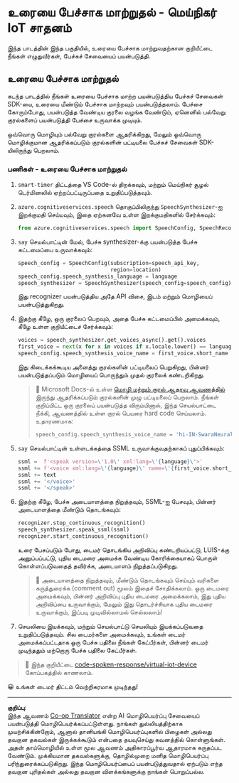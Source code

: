 <!--
CO_OP_TRANSLATOR_METADATA:
{
  "original_hash": "7966848a1f870e4c42edb4db67b13c57",
  "translation_date": "2025-10-11T12:10:13+00:00",
  "source_file": "6-consumer/lessons/3-spoken-feedback/virtual-device-text-to-speech.md",
  "language_code": "ta"
}
-->
# உரையை பேச்சாக மாற்றுதல் - மெய்நிகர் IoT சாதனம்

இந்த பாடத்தின் இந்த பகுதியில், உரையை பேச்சாக மாற்றுவதற்கான குறியீட்டை நீங்கள் எழுதுவீர்கள், பேச்சுச் சேவையைப் பயன்படுத்தி.

## உரையை பேச்சாக மாற்றுதல்

கடந்த பாடத்தில் நீங்கள் உரையை பேச்சாக மாற்ற பயன்படுத்திய பேச்சுச் சேவைகள் SDK-யை, உரையை மீண்டும் பேச்சாக மாற்றவும் பயன்படுத்தலாம். பேச்சை கோரும்போது, பயன்படுத்த வேண்டிய குரலை வழங்க வேண்டும், ஏனெனில் பல்வேறு குரல்களைப் பயன்படுத்தி பேச்சை உருவாக்க முடியும்.

ஒவ்வொரு மொழியும் பல்வேறு குரல்களை ஆதரிக்கிறது, மேலும் ஒவ்வொரு மொழிக்குமான ஆதரிக்கப்படும் குரல்களின் பட்டியலை பேச்சுச் சேவைகள் SDK-யிலிருந்து பெறலாம்.

### பணிகள் - உரையை பேச்சாக மாற்றுதல்

1. `smart-timer` திட்டத்தை VS Code-ல் திறக்கவும், மற்றும் மெய்நிகர் சூழல் டெர்மினலில் ஏற்றப்பட்டிருப்பதை உறுதிப்படுத்தவும்.

1. `azure.cognitiveservices.speech` தொகுப்பிலிருந்து `SpeechSynthesizer`-ஐ இறக்குமதி செய்யவும், இதை ஏற்கனவே உள்ள இறக்குமதிகளில் சேர்க்கவும்:

    ```python
    from azure.cognitiveservices.speech import SpeechConfig, SpeechRecognizer, SpeechSynthesizer
    ```

1. `say` செயல்பாட்டின் மேல், பேச்சு synthesizer-க்கு பயன்படுத்த பேச்சு கட்டமைப்பை உருவாக்கவும்:

    ```python
    speech_config = SpeechConfig(subscription=speech_api_key,
                                 region=location)
    speech_config.speech_synthesis_language = language
    speech_synthesizer = SpeechSynthesizer(speech_config=speech_config)
    ```

    இது recognizer பயன்படுத்திய அதே API விசை, இடம் மற்றும் மொழியைப் பயன்படுத்துகிறது.

1. இதற்கு கீழே, ஒரு குரலைப் பெறவும், அதை பேச்சு கட்டமைப்பில் அமைக்கவும், கீழே உள்ள குறியீட்டைச் சேர்க்கவும்:

    ```python
    voices = speech_synthesizer.get_voices_async().get().voices
    first_voice = next(x for x in voices if x.locale.lower() == language.lower())
    speech_config.speech_synthesis_voice_name = first_voice.short_name
    ```

    இது கிடைக்கக்கூடிய அனைத்து குரல்களின் பட்டியலைப் பெறுகிறது, பின்னர் பயன்படுத்தப்படும் மொழியைப் பொருந்தும் முதல் குரலைக் கண்டறிகிறது.

    > 💁 Microsoft Docs-ல் உள்ள [மொழி மற்றும் குரல் ஆதரவு ஆவணத்தில்](https://docs.microsoft.com/azure/cognitive-services/speech-service/language-support?WT.mc_id=academic-17441-jabenn#text-to-speech) இருந்து ஆதரிக்கப்படும் குரல்களின் முழு பட்டியலைப் பெறலாம். நீங்கள் குறிப்பிட்ட ஒரு குரலைப் பயன்படுத்த விரும்பினால், இந்த செயல்பாட்டை நீக்கி, ஆவணத்தில் உள்ள குரல் பெயரை hard code செய்யலாம். உதாரணமாக:
    >
    > ```python
    > speech_config.speech_synthesis_voice_name = 'hi-IN-SwaraNeural'
    > ```

1. `say` செயல்பாட்டின் உள்ளடக்கத்தை SSML உருவாக்குவதற்காகப் புதுப்பிக்கவும்:

    ```python
    ssml =  f'<speak version=\'1.0\' xml:lang=\'{language}\'>'
    ssml += f'<voice xml:lang=\'{language}\' name=\'{first_voice.short_name}\'>'
    ssml += text
    ssml += '</voice>'
    ssml += '</speak>'
    ```

1. இதற்கு கீழே, பேச்சு அடையாளத்தை நிறுத்தவும், SSML-ஐ பேசவும், பின்னர் அடையாளத்தை மீண்டும் தொடங்கவும்:

    ```python
    recognizer.stop_continuous_recognition()
    speech_synthesizer.speak_ssml(ssml)
    recognizer.start_continuous_recognition()
    ```

    உரை பேசப்படும் போது, டைமர் தொடங்கிய அறிவிப்பு கண்டறியப்பட்டு, LUIS-க்கு அனுப்பப்பட்டு, புதிய டைமரை அமைக்க வேண்டிய கோரிக்கையாகப் பொருள் கொள்ளப்படுவதைத் தவிர்க்க, அடையாளம் நிறுத்தப்படுகிறது.

    > 💁 அடையாளத்தை நிறுத்தவும், மீண்டும் தொடங்கவும் செய்யும் வரிகளை கருத்துரைக்க (comment out) மூலம் இதைச் சோதிக்கலாம். ஒரு டைமரை அமைக்கவும், பின்னர் அறிவிப்பு புதிய டைமரை அமைக்கலாம், இது புதிய அறிவிப்பை உருவாக்கும், மேலும் இது தொடர்ச்சியாக புதிய டைமரை உருவாக்கும், இப்படி முடிவில்லாமல் செல்லலாம்!

1. செயலியை இயக்கவும், மற்றும் செயல்பாட்டு செயலியும் இயக்கப்படுவதை உறுதிப்படுத்தவும். சில டைமர்களை அமைக்கவும், உங்கள் டைமர் அமைக்கப்பட்டதாக ஒரு பேச்சு பதிலை நீங்கள் கேட்பீர்கள், பின்னர் டைமர் முடிந்ததும் மற்றொரு பேச்சு பதிலை கேட்பீர்கள்.

> 💁 இந்த குறியீட்டை [code-spoken-response/virtual-iot-device](../../../../../6-consumer/lessons/3-spoken-feedback/code-spoken-response/virtual-iot-device) கோப்பகத்தில் காணலாம்.

😀 உங்கள் டைமர் திட்டம் வெற்றிகரமாக முடிந்தது!

---

**குறிப்பு**:  
இந்த ஆவணம் [Co-op Translator](https://github.com/Azure/co-op-translator) என்ற AI மொழிபெயர்ப்பு சேவையைப் பயன்படுத்தி மொழிபெயர்க்கப்பட்டுள்ளது. நாங்கள் துல்லியத்திற்காக முயற்சிக்கின்றோம், ஆனால் தானியங்கி மொழிபெயர்ப்புகளில் பிழைகள் அல்லது தவறான தகவல்கள் இருக்கக்கூடும் என்பதை தயவுசெய்து கவனத்தில் கொள்ளுங்கள். அதன் தாய்மொழியில் உள்ள மூல ஆவணம் அதிகாரப்பூர்வ ஆதாரமாக கருதப்பட வேண்டும். முக்கியமான தகவல்களுக்கு, தொழில்முறை மனித மொழிபெயர்ப்பு பரிந்துரைக்கப்படுகிறது. இந்த மொழிபெயர்ப்பைப் பயன்படுத்துவதால் ஏற்படும் எந்த தவறான புரிதல்கள் அல்லது தவறான விளக்கங்களுக்கு நாங்கள் பொறுப்பல்ல.
